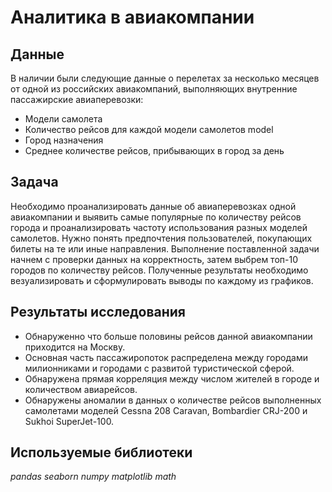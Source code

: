 # Аналитика в авиакомпании


## Данные

В наличии были следующие данные о перелетах за несколько месяцев от одной из российских авиакомпаний, выполняющих внутренние пассажирские авиаперевозки:
- Модели самолета
- Количество рейсов для каждой модели самолетов model
- Город назначения
- Среднее количестве рейсов, прибывающих в город за день


## Задача

Необходимо проанализировать данные об авиаперевозках одной авиакомпании и выявить самые популярные по количеству рейсов города и проанализировать частоту использования разных моделей самолетов.
Нужно понять предпочтения пользователей, покупающих билеты на те или иные направления.
Выполнение поставленной задачи начнем с проверки данных на корректность, затем выбрем топ-10 городов по количеству рейсов.
Полученные результаты необходимо везуализировать и сформулировать выводы по каждому из графиков.


## Результаты исследования

- Обнаруженно что больше половины рейсов данной авиакомпании приходится на Москву.
- Основная часть пассажиропоток распределена между городами милионниками и городами с развитой туристической сферой.
- Обнаружена прямая корреляция между числом жителей в городе и количеством авиарейсов.
- Обнаружены аномалии в данных о количестве рейсов выполненных самолетами моделей Cessna 208 Caravan, Bombardier CRJ-200 и Sukhoi SuperJet-100.


## Используемые библиотеки

*pandas*
*seaborn*
*numpy*
*matplotlib*
*math*



